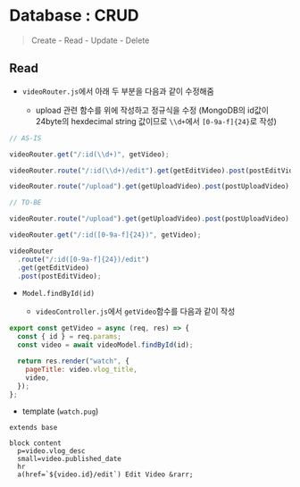 # Database : CRUD

> Create - Read - Update - Delete

## Read

- `videoRouter.js`에서 아래 두 부분을 다음과 같이 수정해줌

  - upload 관련 함수를 위에 작성하고 정규식을 수정 (MongoDB의 id값이 24byte의 hexdecimal string 값이므로 `\\d+`에서 `[0-9a-f]{24}`로 작성)

```javascript
// AS-IS

videoRouter.get("/:id(\\d+)", getVideo);

videoRouter.route("/:id(\\d+)/edit").get(getEditVideo).post(postEditVideo);

videoRouter.route("/upload").get(getUploadVideo).post(postUploadVideo);
```

```javascript
// TO-BE

videoRouter.route("/upload").get(getUploadVideo).post(postUploadVideo); // upload 부분을 위로....

videoRouter.get("/:id([0-9a-f]{24})", getVideo);

videoRouter
  .route("/:id([0-9a-f]{24})/edit")
  .get(getEditVideo)
  .post(postEditVideo);
```

- `Model.findById(id)`

  - `videoController.js`에서 `getVideo`함수를 다음과 같이 작성

```javascript
export const getVideo = async (req, res) => {
  const { id } = req.params;
  const video = await videoModel.findById(id);

  return res.render("watch", {
    pageTitle: video.vlog_title,
    video,
  });
};
```

- template (`watch.pug`)

```pug
extends base

block content
  p=video.vlog_desc
  small=video.published_date
  hr
  a(href=`${video.id}/edit`) Edit Video &rarr;
```
